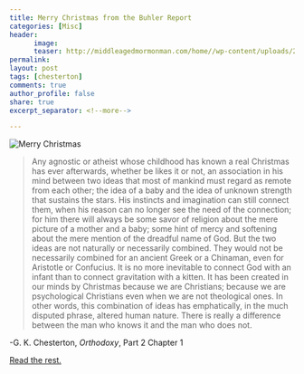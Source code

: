 ```yaml
---
title: Merry Christmas from the Buhler Report
categories: [Misc]
header:
      image: 
      teaser: http://middleagedmormonman.com/home//wp-content/uploads/2013/12/Adoration-detail.jpg
permalink: 
layout: post
tags: [chesterton]
comments: true
author_profile: false
share: true
excerpt_separator: <!--more-->

---
```


![Merry Christmas](http://middleagedmormonman.com/home//wp-content/uploads/2013/12/Adoration-detail.jpg)


>Any agnostic or atheist whose childhood has known a real Christmas has ever afterwards, whether be likes it or not, an association in his mind between two ideas that most of mankind must regard as remote from each other; the idea of a baby and the idea of unknown strength that sustains the stars. His instincts and imagination can still connect them, when his reason can no longer see the need of the connection; for him there will always be some savor of religion about the mere picture of a mother and a baby; some hint of mercy and softening about the mere mention of the dreadful name of God. But the two ideas are not naturally or necessarily combined. They would not be necessarily combined for an ancient Greek or a Chinaman, even for Aristotle or Confucius. It is no more inevitable to connect God with an infant than to connect gravitation with a kitten. It has been created in our minds by Christmas because we are Christians; because we are psychological Christians even when we are not theological ones. In other words, this combination of ideas has emphatically, in the much disputed phrase, altered human nature. There is really a difference between the man who knows it and the man who does not.

-G. K. Chesterton, *Orthodoxy*, Part 2 Chapter 1

[Read the rest.](http://www.worldinvisible.com/library/chesterton/everlasting/part2c1.htm)